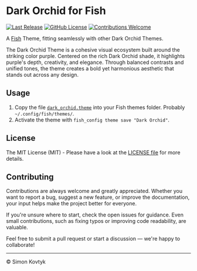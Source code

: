 # Dark Orchid for Fish
[![Last Release](https://img.shields.io/github/v/release/simonkovtyk/dark-orchid-fish?sort=semver&display_name=release&color=7300ff)](./)
[![GitHub License](https://img.shields.io/github/license/simonkovtyk/dark-orchid-fish?color=7300ff)](./LICENSE)
[![Contributions Welcome](https://img.shields.io/badge/contributions-welcome-7300ff)](./)

A [Fish](https://fishshell.com/) Theme, fitting seamlessly with other Dark Orchid Themes.

The Dark Orchid Theme is a cohesive visual ecosystem built around the striking color purple. Centered on the rich Dark Orchid shade, it highlights purple's depth, creativity, and elegance. Through balanced contrasts and unified tones, the theme creates a bold yet harmonious aesthetic that stands out across any design.

## Usage
1. Copy the file [`dark_orchid.theme`](./dark_orchid.theme) into your Fish themes folder. Probably `~/.config/fish/themes/`.
2. Activate the theme with `fish_config theme save "Dark Orchid"`.

## License
The MIT License (MIT) - Please have a look at the [LICENSE file](./LICENSE) for more details.

## Contributing
Contributions are always welcome and greatly appreciated. Whether you want to report a bug, suggest a new feature, or improve the documentation, your input helps make the project better for everyone.

If you're unsure where to start, check the open issues for guidance. Even small contributions, such as fixing typos or improving code readability, are valuable.

Feel free to submit a pull request or start a discussion — we're happy to collaborate!

---

© Simon Kovtyk
